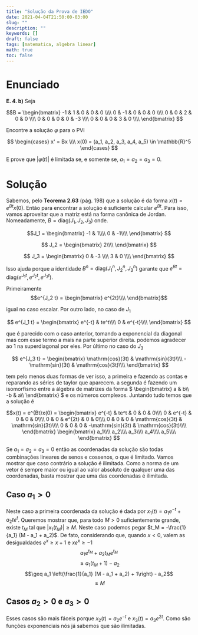 ```yaml
---
title: "Solução da Prova de IEDO"
date: 2021-04-04T21:50:00-03:00
slug: ""
description: ""
keywords: []
draft: false
tags: [matematica, algebra linear]
math: true
toc: false
---
```

# Enunciado

**E. 4. b)** Seja

$$B =
\begin{bmatrix}
-1 &  1 & 0 & 0 &  0 \\\\
 0 & -1 & 0 & 0 &  0 \\\\
 0 &  0 & 2 & 0 &  0 \\\\
 0 &  0 & 0 & 0 & -3 \\\\
 0 &  0 & 0 & 3 &  0 \\\\
\end{bmatrix}
$$

Encontre a solução $\varphi$ para o PVI

$$
\begin{cases}
x' = Bx \\\\
x(0) = (a_1, a_2, a_3, a_4, a_5) \in \mathbb{R}^5
\end{cases}
$$

E prove que $|\varphi(t)|$ é limitada se, e somente se, $a_1 = a_2 = a_3 = 0$.

# Solução

Sabemos, pelo **Teorema 2.63** (pág. 198) que a solução é da forma $x(t) = e^{Bt}x(0)$. Então para encontrar a solução é suficiente calcular $e^{Bt}$. Para isso, vamos aproveitar que a matriz está na forma canônica de Jordan. Nomeadamente, $B = \mathrm{diag}(J_1, J_2,J_3)$ onde.

$$J_1 =
\begin{bmatrix}
-1 &  1\\\\
 0 & -1\\\\
\end{bmatrix}
$$

$$
J_2 =
\begin{bmatrix}
2\\\\
\end{bmatrix}
$$

$$
J_3 =
\begin{bmatrix}
0 & -3 \\\\
3 &  0 \\\\
\end{bmatrix}
$$

Isso ajuda porque a identidade $B^n = \mathrm{diag}(J_1^n, J_2^n, J_3^n)$ garante que $e^{Bt} = \mathrm{diag}(e^{J_1 t}, e^{J_2 t}, e^{J_3 t})$.

Primeiramente
$$e^{J_2 t} = 
\begin{bmatrix}
e^{2t}\\\\
\end{bmatrix}$$

igual no caso escalar. Por outro lado, no caso de $J_1$

$$
e^{J_1 t} = 
\begin{bmatrix}
 e^{-t} &  te^t\\\\
 0 & e^{-t}\\\\
\end{bmatrix}
$$

que é parecido com o caso anterior, tomando a exponencial da diagonal mas com esse termo a mais na parte superior direita. podemos agradecer ao $1$ na superdiagonal por eles. Por último no caso do $J_3$

$$
e^{J_3 t} =
\begin{bmatrix}
\mathrm{cos}(3t) & \mathrm{sin}(3t)\\\\
-\mathrm{sin}(3t) & \mathrm{cos}(3t)\\\\
\end{bmatrix}
$$

tem pelo menos duas formas de ver isso, a primeira e fazendo as contas e reparando as séries de taylor que aparecem. a segunda é fazendo um isomorfismo entre a álgebra de matrizes da forma 
$
\begin{bmatrix}
a & b\\\\
-b & a\\\\
\end{bmatrix}
$
e os números complexos. Juntando tudo temos que a solução é

$$x(t) = e^{Bt}x(0) =
\begin{bmatrix}
e^{-t} & te^t & 0 & 0 & 0\\\\
0 & e^{-t} & 0 & 0 & 0\\\\
0 & 0 & e^{2t} & 0 & 0\\\\
0 & 0 & 0 & \mathrm{cos}(3t) & \mathrm{sin}(3t)\\\\
0 & 0 & 0 & -\mathrm{sin}(3t) & \mathrm{cos}(3t)\\\\
\end{bmatrix}
\begin{bmatrix}
a_1\\\\
a_2\\\\
a_3\\\\
a_4\\\\
a_5\\\\
\end{bmatrix}
$$

Se $a_1 = a_2 = a_3 = 0$ então as coordenadas da solução são todas combinações lineares de senos e cossenos, o que é limitado.
Vamos mostrar que caso contrário a solução é ilimitada. Como a norma de um vetor é sempre maior ou igual ao valor absoluto de qualquer uma das coordenadas, basta mostrar que uma das coordenadas é ilimitada.

## Caso $a_1 > 0$

Neste caso a primeira coordenada da solução é dada por $x_1(t) = a_1 e^{-t} + a_2 t e^{t}$. Queremos mostrar que, para todo $M > 0$ suficientemente grande, existe $t_M$ tal que $|x_1(t_M)| \geq M$. Neste caso podemos pegar $t_M = -\frac{1}{a_1} (M - a_1 + a_2)$. De fato, considerando que, quando $x < 0$, valem as desigualdades $e^{x} \geq x + 1$ e $xe^{x} \geq -1$
$$a_1 e^{t_M} + a_2 t_M e^{t_M}$$
$$\geq a_1 (t_M + 1) - a_2$$
$$\geq a_1 \left(\frac{1}{a_1} (M - a_1 + a_2) + 1\right) - a_2$$
$$\geq M$$

## Casos $a_2 > 0$ e $a_3 > 0$

Esses casos são mais fáceis porque $x_2(t) = a_2 e^{-t}$ e $x_3(t) = a_3 e^{2t}$. Como são funções exponenciais nós já sabemos que são ilimitadas.
